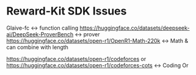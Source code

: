 # Reward-Kit SDK Issues


Glaive-fc <-> function calling
https://huggingface.co/datasets/deepseek-ai/DeepSeek-ProverBench <-> prover
https://huggingface.co/datasets/open-r1/OpenR1-Math-220k <-> Math & can combine with length

https://huggingface.co/datasets/open-r1/codeforces or https://huggingface.co/datasets/open-r1/codeforces-cots <-> Coding Or 